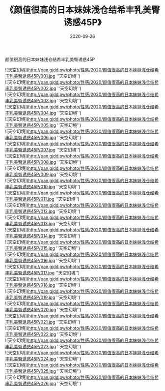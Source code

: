 ﻿---
layout: post
title:  《颜值很高的日本妹妹浅仓结希丰乳美臀诱惑45P》
date:   2020-09-26
img: http://pan.gjdd.pw/photo/性感/2020/颜值很高的日本妹妹浅仓结希丰乳美臀诱惑45P/000.jpg
categories: [美女, 性感, 泳衣]
---

颜值很高的日本妹妹浅仓结希丰乳美臀诱惑45P



![天空幻境](http://pan.gjdd.pw/photo/性感/2020/颜值很高的日本妹妹浅仓结希丰乳美臀诱惑45P/001.jpg ''天空幻境'') <br>
![天空幻境](http://pan.gjdd.pw/photo/性感/2020/颜值很高的日本妹妹浅仓结希丰乳美臀诱惑45P/002.jpg ''天空幻境'') <br>
![天空幻境](http://pan.gjdd.pw/photo/性感/2020/颜值很高的日本妹妹浅仓结希丰乳美臀诱惑45P/003.jpg ''天空幻境'') <br>
![天空幻境](http://pan.gjdd.pw/photo/性感/2020/颜值很高的日本妹妹浅仓结希丰乳美臀诱惑45P/004.jpg ''天空幻境'') <br>
![天空幻境](http://pan.gjdd.pw/photo/性感/2020/颜值很高的日本妹妹浅仓结希丰乳美臀诱惑45P/005.jpg ''天空幻境'') <br>
![天空幻境](http://pan.gjdd.pw/photo/性感/2020/颜值很高的日本妹妹浅仓结希丰乳美臀诱惑45P/006.jpg ''天空幻境'') <br>
![天空幻境](http://pan.gjdd.pw/photo/性感/2020/颜值很高的日本妹妹浅仓结希丰乳美臀诱惑45P/007.jpg ''天空幻境'') <br>
![天空幻境](http://pan.gjdd.pw/photo/性感/2020/颜值很高的日本妹妹浅仓结希丰乳美臀诱惑45P/008.jpg ''天空幻境'') <br>
![天空幻境](http://pan.gjdd.pw/photo/性感/2020/颜值很高的日本妹妹浅仓结希丰乳美臀诱惑45P/009.jpg ''天空幻境'') <br>
![天空幻境](http://pan.gjdd.pw/photo/性感/2020/颜值很高的日本妹妹浅仓结希丰乳美臀诱惑45P/010.jpg ''天空幻境'') <br>
![天空幻境](http://pan.gjdd.pw/photo/性感/2020/颜值很高的日本妹妹浅仓结希丰乳美臀诱惑45P/011.jpg ''天空幻境'') <br>
![天空幻境](http://pan.gjdd.pw/photo/性感/2020/颜值很高的日本妹妹浅仓结希丰乳美臀诱惑45P/012.jpg ''天空幻境'') <br>
![天空幻境](http://pan.gjdd.pw/photo/性感/2020/颜值很高的日本妹妹浅仓结希丰乳美臀诱惑45P/013.jpg ''天空幻境'') <br>
![天空幻境](http://pan.gjdd.pw/photo/性感/2020/颜值很高的日本妹妹浅仓结希丰乳美臀诱惑45P/014.jpg ''天空幻境'') <br>
![天空幻境](http://pan.gjdd.pw/photo/性感/2020/颜值很高的日本妹妹浅仓结希丰乳美臀诱惑45P/015.jpg ''天空幻境'') <br>
![天空幻境](http://pan.gjdd.pw/photo/性感/2020/颜值很高的日本妹妹浅仓结希丰乳美臀诱惑45P/016.jpg ''天空幻境'') <br>
![天空幻境](http://pan.gjdd.pw/photo/性感/2020/颜值很高的日本妹妹浅仓结希丰乳美臀诱惑45P/017.jpg ''天空幻境'') <br>
![天空幻境](http://pan.gjdd.pw/photo/性感/2020/颜值很高的日本妹妹浅仓结希丰乳美臀诱惑45P/018.jpg ''天空幻境'') <br>
![天空幻境](http://pan.gjdd.pw/photo/性感/2020/颜值很高的日本妹妹浅仓结希丰乳美臀诱惑45P/019.jpg ''天空幻境'') <br>
![天空幻境](http://pan.gjdd.pw/photo/性感/2020/颜值很高的日本妹妹浅仓结希丰乳美臀诱惑45P/020.jpg ''天空幻境'') <br>
![天空幻境](http://pan.gjdd.pw/photo/性感/2020/颜值很高的日本妹妹浅仓结希丰乳美臀诱惑45P/021.jpg ''天空幻境'') <br>
![天空幻境](http://pan.gjdd.pw/photo/性感/2020/颜值很高的日本妹妹浅仓结希丰乳美臀诱惑45P/022.jpg ''天空幻境'') <br>
![天空幻境](http://pan.gjdd.pw/photo/性感/2020/颜值很高的日本妹妹浅仓结希丰乳美臀诱惑45P/023.jpg ''天空幻境'') <br>
![天空幻境](http://pan.gjdd.pw/photo/性感/2020/颜值很高的日本妹妹浅仓结希丰乳美臀诱惑45P/024.jpg ''天空幻境'') <br>
![天空幻境](http://pan.gjdd.pw/photo/性感/2020/颜值很高的日本妹妹浅仓结希丰乳美臀诱惑45P/025.jpg ''天空幻境'') <br>
![天空幻境](http://pan.gjdd.pw/photo/性感/2020/颜值很高的日本妹妹浅仓结希丰乳美臀诱惑45P/026.jpg ''天空幻境'') <br>